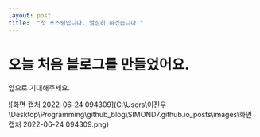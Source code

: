 ```yaml
---
layout: post
title:  "첫 포스팅입니다. 열심히 하겠습니다!"
---
```


# 오늘 처음 블로그를 만들었어요.

앞으로 기대해주세요.

![화면 캡처 2022-06-24 094309](C:\Users\이진우\Desktop\Programming\github_blog\SIMOND7.github.io\_posts\images\화면 캡처 2022-06-24 094309.png)
